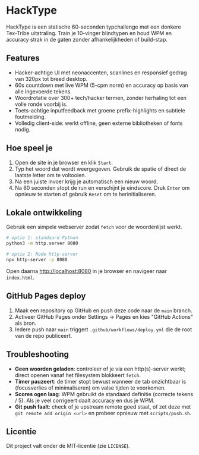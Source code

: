# HackType

HackType is een statische 60-seconden typchallenge met een donkere Tex-Tribe uitstraling. Train je 10-vinger blindtypen en houd WPM en accuracy strak in de gaten zonder afhankelijkheden of build-stap.

## Features
- Hacker-achtige UI met neonaccenten, scanlines en responsief gedrag van 320px tot breed desktop.
- 60s countdown met live WPM (5-cpm norm) en accuracy op basis van alle ingevoerde tekens.
- Woordrotatie over 300+ tech/hacker termen, zonder herhaling tot een volle ronde voorbij is.
- Toets-achtige inputfeedback met groene prefix-highlights en subtiele foutmelding.
- Volledig client-side: werkt offline, geen externe bibliotheken of fonts nodig.

## Hoe speel je
1. Open de site in je browser en klik `Start`.
2. Typ het woord dat wordt weergegeven. Gebruik de spatie of direct de laatste letter om te voltooien.
3. Na een juiste invoer krijg je automatisch een nieuw woord.
4. Na 60 seconden stopt de run en verschijnt je eindscore. Druk `Enter` om opnieuw te starten of gebruik `Reset` om te herinitialiseren.

## Lokale ontwikkeling
Gebruik een simpele webserver zodat `fetch` voor de woordenlijst werkt.

```bash
# optie 1: standaard Python
python3 -m http.server 8080

# optie 2: Node http-server
npx http-server -p 8080
```

Open daarna [http://localhost:8080](http://localhost:8080) in je browser en navigeer naar `index.html`.

## GitHub Pages deploy
1. Maak een repository op GitHub en push deze code naar de `main` branch.
2. Activeer GitHub Pages onder Settings → Pages en kies "GitHub Actions" als bron.
3. Iedere push naar `main` triggert `.github/workflows/deploy.yml` die de root van de repo publiceert.

## Troubleshooting
- **Geen woorden geladen**: controleer of je via een http(s)-server werkt; direct openen vanaf het filesystem blokkeert `fetch`.
- **Timer pauzeert**: de timer stopt bewust wanneer de tab onzichtbaar is (focusverlies of minimaliseren) om valse tijden te voorkomen.
- **Scores ogen laag**: WPM gebruikt de standaard definitie (correcte tekens / 5). Als je veel corrigeert daalt accuracy en dus je WPM.
- **Git push faalt**: check of je upstream remote goed staat, of zet deze met `git remote add origin <url>` en probeer opnieuw met `scripts/push.sh`.

## Licentie
Dit project valt onder de MIT-licentie (zie `LICENSE`).
